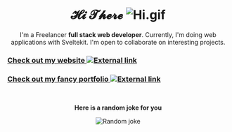 <div align=center>

# 𝓗𝓲 𝓣𝓱𝓮𝓻𝓮 ![Hi.gif](./i/hi.gif)

I'm a Freelancer **full stack web developer**. Currently, I'm doing web applications with Sveltekit. I'm open to collaborate on interesting projects.

</div>

### [Check out my website <picture><source media="(prefers-color-scheme: dark)" srcset="./i/external-link-darkmode.png"><img alt="External link" src="./i/external-link.png"></picture>](https://a3k.me)

### [Check out my fancy portfolio <picture><source media="(prefers-color-scheme: dark)" srcset="./i/external-link-darkmode.png"><img alt="External link" src="./i/external-link.png"></picture>](https://portfolio.a3k.me)

<br />

<div align=center>

**Here is a random joke for you**

![Random joke](https://readme-jokes.vercel.app/api?hideBorder&theme=gradientBlue&qColor=%23ffff00&aColor=%23ffffff)

</div>
